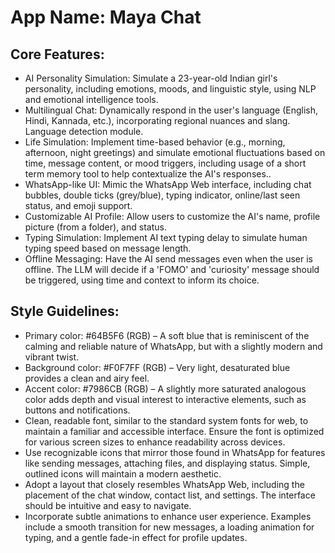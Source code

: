 # **App Name**: Maya Chat

## Core Features:

- AI Personality Simulation: Simulate a 23-year-old Indian girl's personality, including emotions, moods, and linguistic style, using NLP and emotional intelligence tools.
- Multilingual Chat: Dynamically respond in the user's language (English, Hindi, Kannada, etc.), incorporating regional nuances and slang. Language detection module.
- Life Simulation: Implement time-based behavior (e.g., morning, afternoon, night greetings) and simulate emotional fluctuations based on time, message content, or mood triggers, including usage of a short term memory tool to help contextualize the AI's responses..
- WhatsApp-like UI: Mimic the WhatsApp Web interface, including chat bubbles, double ticks (grey/blue), typing indicator, online/last seen status, and emoji support.
- Customizable AI Profile: Allow users to customize the AI's name, profile picture (from a folder), and status.
- Typing Simulation: Implement AI text typing delay to simulate human typing speed based on message length.
- Offline Messaging: Have the AI send messages even when the user is offline. The LLM will decide if a 'FOMO' and 'curiosity' message should be triggered, using time and context to inform its choice.

## Style Guidelines:

- Primary color: #64B5F6 (RGB) – A soft blue that is reminiscent of the calming and reliable nature of WhatsApp, but with a slightly modern and vibrant twist.
- Background color: #F0F7FF (RGB) – Very light, desaturated blue provides a clean and airy feel.
- Accent color: #7986CB (RGB) – A slightly more saturated analogous color adds depth and visual interest to interactive elements, such as buttons and notifications.
- Clean, readable font, similar to the standard system fonts for web, to maintain a familiar and accessible interface. Ensure the font is optimized for various screen sizes to enhance readability across devices.
- Use recognizable icons that mirror those found in WhatsApp for features like sending messages, attaching files, and displaying status. Simple, outlined icons will maintain a modern aesthetic.
- Adopt a layout that closely resembles WhatsApp Web, including the placement of the chat window, contact list, and settings. The interface should be intuitive and easy to navigate.
- Incorporate subtle animations to enhance user experience. Examples include a smooth transition for new messages, a loading animation for typing, and a gentle fade-in effect for profile updates.